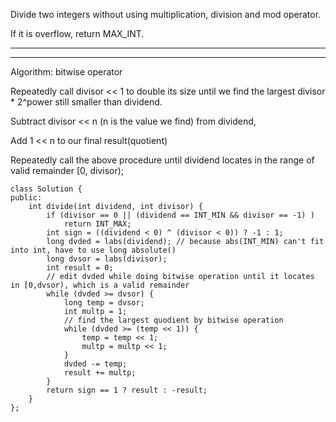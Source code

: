 Divide two integers without using multiplication, division and mod operator.

If it is overflow, return MAX\_INT.



---

---



Algorithm:  bitwise operator 



Repeatedly call divisor &lt;&lt; 1 to double its size until we find the largest divisor \* 2^power still smaller than dividend.

Subtract divisor &lt;&lt; n \(n is the value we find\) from dividend, 

Add 1 &lt;&lt; n to our final result\(quotient\)

Repeatedly call the above procedure until dividend locates in the range of valid remainder \[0, divisor\);



```
class Solution {
public:
    int divide(int dividend, int divisor) {
        if (divisor == 0 || (dividend == INT_MIN && divisor == -1) )
            return INT_MAX;
        int sign = ((dividend < 0) ^ (divisor < 0)) ? -1 : 1;
        long dvded = labs(dividend); // because abs(INT_MIN) can't fit into int, have to use long absolute()
        long dvsor = labs(divisor);
        int result = 0;
        // edit dvded while doing bitwise operation until it locates in [0,dvsor), which is a valid remainder
        while (dvded >= dvsor) { 
            long temp = dvsor;
            int multp = 1;
            // find the largest quodient by bitwise operation
            while (dvded >= (temp << 1)) {
                temp = temp << 1;
                multp = multp << 1;
            }
            dvded -= temp;
            result += multp;
        }
        return sign == 1 ? result : -result;
    }
};
```



